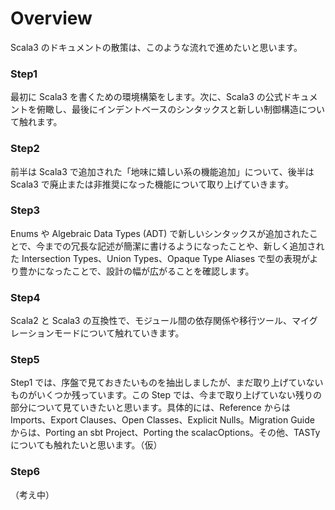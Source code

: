 # Overview

Scala3 のドキュメントの散策は、このような流れで進めたいと思います。

### Step1

最初に Scala3 を書くための環境構築をします。次に、Scala3 の公式ドキュメントを俯瞰し、最後にインデントベースのシンタックスと新しい制御構造について触れます。

### Step2

前半は Scala3 で追加された「地味に嬉しい系の機能追加」について、後半は Scala3 で廃止または非推奨になった機能について取り上げていきます。

### Step3

Enums や Algebraic Data Types (ADT) で新しいシンタックスが追加されたことで、今までの冗長な記述が簡潔に書けるようになったことや、新しく追加された Intersection Types、Union Types、Opaque Type Aliases で型の表現がより豊かになったことで、設計の幅が広がることを確認します。

### Step4

Scala2 と Scala3 の互換性で、モジュール間の依存関係や移行ツール、マイグレーションモードについて触れていきます。

### Step5

Step1 では、序盤で見ておきたいものを抽出しましたが、まだ取り上げていないものがいくつか残っています。この Step では、今まで取り上げていない残りの部分について見ていきたいと思います。具体的には、Reference からは Imports、Export Clauses、Open Classes、Explicit Nulls。Migration Guide からは、Porting an sbt Project、Porting the scalacOptions。その他、TASTy についても触れたいと思います。（仮）

### Step6

（考え中）
